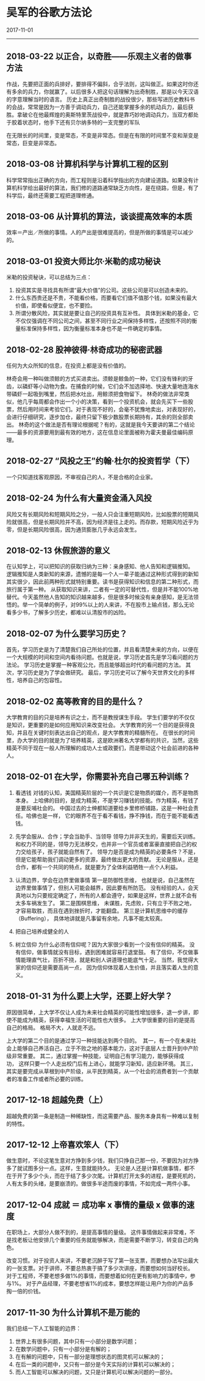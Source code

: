 # 吴军的谷歌方法论
2017-11-01

--------------------------------------------------------------------------------


## 2018-03-22 以正合，以奇胜——乐观主义者的做事方法
作战，先要把正面的兵排好，要排得不偏斜，合乎法则，这叫做正。如果这时你还有多余的兵力，你就赢了。以后很多人把这句话理解为出奇制胜，那是以今天汉语的字意理解当时的语言。
历史上真正出奇制胜的战役很少，那些写进历史教科书的会战，常常是因为一方善于调动兵力，自己还能掌握多余的机动兵力，最后获胜。拿破仑在他最辉煌的奥斯特里茨战役中，就是靠巧妙地调动兵力，当双方都处于胶着状态时，他手下还有贝尔纳多特的一支完整的军队

在无限长的时间里，变是常态，不变是非常态。但是在有限的时间里不变和渐变是常态，巨变是非常态。


## 2018-03-08 计算机科学与计算机工程的区别
科学常常指出正确的方向，而工程则是沿着科学指出的方向建设道路。如果没有计算机科学给出最好的算法，我们修的道路通常缺乏方向性，是在绕路，但是，有了科学后，最终还需要工程把道理修通。


## 2018-03-06 从计算机的算法，谈谈提高效率的本质
效率＝产出／所做的事情。人的产出是很难提高的，但是所做的事情是可以减少的。


## 2018-03-01 投资大师比尔∙米勒的成功秘诀
米勒的投资秘诀，可以总结为三点：
1. 投资其实是寻找具有所谓“最大价值”的公司。这些公司是可以创造未来的。
2. 什么东西贵还是不贵，不能看价格，而要看它们值不值那个钱，如果没有最大价值，即使看似便宜，也不要捡。
3. 所谓分散风险，其实就是要让自己的投资具有互补性。 具体到米勒的基金，它不仅仅强调在不同公司之间，甚至不同行业之间保持多样性，还按照不同的衡量标准保持多样性，因为衡量标准本身也不是一件确定的事情。


## 2018-02-28 股神彼得·林奇成功的秘密武器
任何为大众所知的信息，在投资上都是没有价值的。

林奇会用一种叫做须鲸的方式买进卖出。须鲸是鲸鱼的一种，它们没有锋利的牙齿，以磷虾等小动物为食。在捕食的时候，它们会不加选择地、快速大量地连海水带磷虾一起吸到嘴里，然后把水吐出，用鲸须把食物留下。
林奇的做法非常类似，他几乎每周都会作出一个小的决策，看到一个投资机会，就会先买下一些股票，然后用时间来考验它们。对于表现不好的，会毫不犹豫地卖出，对表现好的，会进行仔细研究，逐步加仓，最终只留下极少数股票长期持有，其余的则全部卖出。
林奇的这个做法是否有理论根据呢？有的，这就是我今天要讲的第二个结论——最多的资源要用到最有效的地方，这在信息论里面被称为霍夫曼最佳编码原理。


## 2018-02-27 “风投之王”约翰·杜尔的投资哲学（下）
一个只知道找客观原因，不审视自己的人，不是合格的企业家。


## 2018-02-24 为什么有大量资金涌入风投
风险又有长期风险和短期风险之分，一般人只会注重短期风险，比如股票的短期风险就很高，但是长期风险并不高，因为经济是往上走的。而存款，短期风险近乎为零，但是长期风险很高，因为通货膨胀几乎永远会发生。


## 2018-02-13 休假旅游的意义
在认知学上，可以把知识的获取归纳为三种：亲身感知、他人告知和逻辑推知。
逻辑推知是人类新知的来源，遗憾的是每一个人一辈子能通过这种形式得到的新知其实很少，因此前两种形式就特别重要。读书是获得知识和信息的第二种形式，而旅行属于第一种。
从获取知识来讲，二者有一定的可替代性，但是并不能100%地替代。今天虽然他人告知的知识越来越多，但是很多时候没有亲身感知，是无法领悟的。举一个简单的例子，对99%以上的人来讲，不在股市上输点钱，那么无论看多少书，了解多少历史，都难以认清股市的凶险。


## 2018-02-07 为什么要学习历史？
首先，学习历史是为了清楚我们自己所处的位置，并且看清楚未来的方向，以便在一个大规模的时间和空间内看待问题。也就是说，学习历史首先是学习看问题的方法论。
学习历史是掌握一种客观公允，而且能够超出时代的看问题的方法。
其次，学习历史是为了学会做研究。
最后，学习历史可以了解今天世界文化的多样性，培养自己的包容性。


## 2018-02-02 高等教育的目的是什么？
大学教育的目的只是培养有识之士，而不是教授谋生手段。
学生们要学的不仅仅是知识，更重要的是如何应用知识来改变社会。
大学教育的另一个目的是获得良知，并且在关键时刻表达出自己的观点，是大学教育的精髓所在。
在很长的时间里，办大学的目的就是为了培养精英，这是欧洲著名大学都有的共识，当然，这些精英不同于现在一般人所理解的成功人士或政要们，而是带动这个社会前进的各种人。


## 2018-02-01 在大学，你需要补充自己哪五种训练？
1. 看透钱
对钱的认知，美国精英阶层的一个共识是它是物质的媒介，而不是物质本身。
上哈佛的目的，是成为精英，不是学习赚钱的技能。作为精英，有钱了是要反哺社会的。 中国过去的士绅都知道要给乡里修桥铺路，这是一种社会责任。哈佛也是一样， 它的眼界不在于看不看钱，挣不挣钱，而在于能不能看透钱。

2. 先学会服从、合作；学会当助手、当领导
领导力并非天生的，需要后天训练。和权力不同的是，领导力无法移交，也并非一个官员或者富豪直接把自己的权力交给孩子，孩子就能自然有了。
领导力是否是成为精英的必要条件？不是，但是它能帮助我们调动更多的资源，最终做出更大的贡献。
无论是服从，还是合作，都有一个共同的特点，就是要为了全体利益牺牲一点个人利益。

3. 认清边界，学会在边界里做事情
第一是防御性思维， 也就是说，自己虽然在边界里做事情了，但别人可能会越界，因此要有所防范。
没有经验的人，会天真地以为只要规定确定了，所有的人都会遵守，如果是这样，世界上就不会有太多车祸发生了。
第二是围棋思维， 未谋胜，先虑败，只有立于不败之地，才容易取胜，而且在遇到挫折时，才能翻盘。
第三是计算机思维中的缓存（Buffering）， 具体地讲就是凡事留有余地，凡事不能太较真。

4. 把自己培养成健全的人
5. 树立信仰
为什么必须有信仰呢？因为大家很少看到一个没有信仰的精英。 没有信仰，做事情就没有目标，遇到困难就容易打退堂鼓。 有了信仰，不仅做事情能理直气壮，百折不挠，就是和别人讲道理也能底气十足。
当然，我觉得大家的信仰还是需要高尚一点， 因为信仰体现着人生价值，并且落实着人生的意义。


## 2018-01-31 为什么要上大学，还要上好大学？
原因很简单，上大学不仅让人成为未来社会精英的可能性增加很多，退一步讲，即使不能成为精英，获得幸福生活的可能性也大很多。
上大学很重要的目的是提高自己的格局。 格局不大，人就走不远。

上大学的第二个目的是通过学习一种技能达到两个目的。 
其一，有一个在未来社会上能够自己养活自己，立于不败之地的基本能力，这对于底层人士晋升到中产阶级非常重要。
其二，通过掌握一种技能，证明自己有学习能力，能够获得成功， 这样只要一个人走出校门后有上进心，就能学习新知，适应新环境。
其三，其实是要完成从草根到中产阶级，从平民到精英，从一个社会的消费者到一个贡献者的准备工作或者所必要的训练。


## 2017-12-18 超越免费（上）
超越免费的第一条是制造一种稀缺性，而这需要产品、服务本身具有一种难以复制的特性。


## 2017-12-12 上帝喜欢笨人（下）
做生意时，不论这笔生意对方挣到多少钱，我们只挣自己那一份，不要因为对方挣多了就试图多分一点。这样，生意就能持久。
无论是人还是计算机做事情，都不在于开了多少个头，而在于结了多少次尾。计算机打开太多的进程，是要死机的，人有太多的头绪，是要崩溃的。做很多半途而废的事情，不如完成一两件小事。


## 2017-12-04 成就 ＝ 成功率 x 事情的量级 x 做事的速度
在职场上，大部分人做不到的，是提高事情的量级。
这件事情做起来非常难，不是找老板让他安排几个重要的任务就能够解决，而是需要不断学习，转变自己的角色。

改变习惯。对于投资人来讲，不要老沉醉于写了第一张支票，而要想办法写出最大的一张支票。对于讲师，不要总热衷于搞了多少次讲座，而要想如何当好校长。
对于工程师，不要老想多做1%的事情，而要想着如何在更有影响力的事情中，参与1%。
对于产品经理，不要老想省1%的成本，要想怎样能让用户为你的产品多掏一倍的价钱。


## 2017-11-30 为什么计算机不是万能的
我们总结一下人工智能的边界：

  1. 世界上有很多问题，其中只有一小部分是数学问题；
  2. 在数学问题中，只有一小部分是有解的；
  3. 在有解的问题中，只有一部分是理想状态的图灵机可以解决的；
  4. 在后一类的问题中，又只有一部分是今天实际的计算机可以解决的；
  5. 而人工智能可以解决的问题，又只是计算机可以解决问题的一部分。
